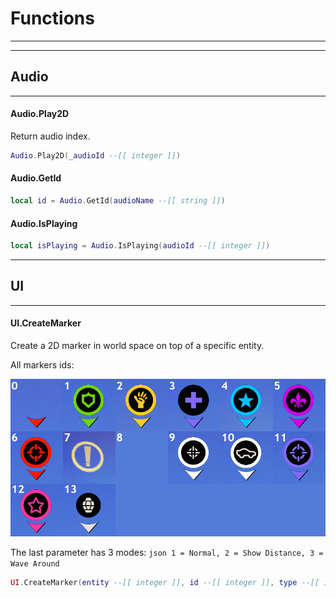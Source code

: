 # Functions

---

---
## Audio
---

#### Audio.Play2D
Return audio index.

```lua
Audio.Play2D(_audioId --[[ integer ]])
```

#### Audio.GetId

```lua
local id = Audio.GetId(audioName --[[ string ]])
```

#### Audio.IsPlaying

```lua
local isPlaying = Audio.IsPlaying(audioId --[[ integer ]])
```

---

## UI

---

#### UI.CreateMarker
Create a 2D marker in world space on top of a specific entity.

All markers ids:

![Mg5Ej6d](https://raw.githubusercontent.com/K3rhos/SR3MP-Docs/main/docs/images/Mg5Ej6d.jpg)

The last parameter has 3 modes: ```json 1 = Normal, 2 = Show Distance, 3 = Wave Around```

```lua
UI.CreateMarker(entity --[[ integer ]], id --[[ integer ]], type --[[ integer ]])
```
